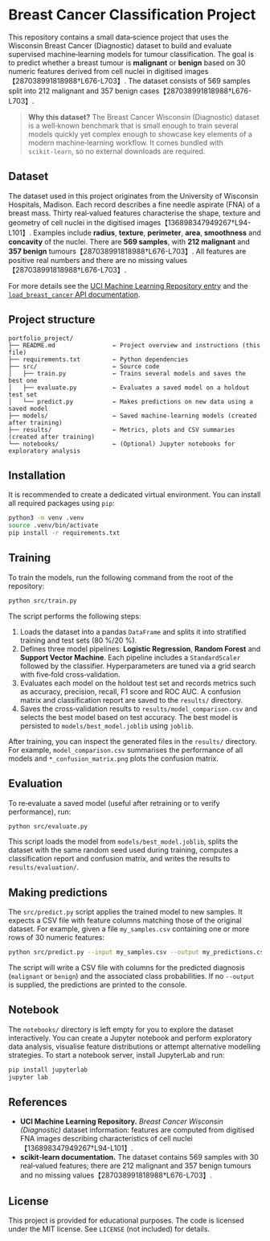 # Breast Cancer Classification Project

This repository contains a small data‑science project that uses the
Wisconsin Breast Cancer (Diagnostic) dataset to build and evaluate
supervised machine‑learning models for tumour classification.  The goal
is to predict whether a breast tumour is **malignant** or **benign**
based on 30 numeric features derived from cell nuclei in digitised
images【287038991818988†L676-L703】.  The dataset consists of 569
samples split into 212 malignant and 357 benign cases【287038991818988†L676-L703】.

> **Why this dataset?**  The Breast Cancer Wisconsin (Diagnostic)
> dataset is a well‑known benchmark that is small enough to train
> several models quickly yet complex enough to showcase key elements
> of a modern machine‑learning workflow.  It comes bundled with
> `scikit‑learn`, so no external downloads are required.

## Dataset

The dataset used in this project originates from the University of
Wisconsin Hospitals, Madison.  Each record describes a fine
needle aspirate (FNA) of a breast mass.  Thirty real‑valued
features characterise the shape, texture and geometry of cell nuclei in
the digitised images【136898347949267†L94-L101】.  Examples include
**radius**, **texture**, **perimeter**, **area**, **smoothness** and
**concavity** of the nuclei.  There are **569 samples**, with **212
malignant** and **357 benign** tumours【287038991818988†L676-L703】.  All features are positive
real numbers and there are no missing values【287038991818988†L676-L703】.

For more details see the [UCI Machine Learning Repository
entry](https://archive.ics.uci.edu/dataset/17/breast+cancer+wisconsin+diagnostic)
and the [`load_breast_cancer` API documentation](https://scikit-learn.org/stable/modules/generated/sklearn.datasets.load_breast_cancer.html).

## Project structure

```text
portfolio_project/
├── README.md                ← Project overview and instructions (this file)
├── requirements.txt         ← Python dependencies
├── src/                     ← Source code
│   ├── train.py             ← Trains several models and saves the best one
│   ├── evaluate.py          ← Evaluates a saved model on a holdout test set
│   └── predict.py           ← Makes predictions on new data using a saved model
├── models/                  ← Saved machine‑learning models (created after training)
├── results/                 ← Metrics, plots and CSV summaries (created after training)
└── notebooks/               ← (Optional) Jupyter notebooks for exploratory analysis
```

## Installation

It is recommended to create a dedicated virtual environment.  You can
install all required packages using `pip`:

```bash
python3 -m venv .venv
source .venv/bin/activate
pip install -r requirements.txt
```

## Training

To train the models, run the following command from the root of the
repository:

```bash
python src/train.py
```

The script performs the following steps:

1. Loads the dataset into a pandas `DataFrame` and splits it into
   stratified training and test sets (80 %/20 %).
2. Defines three model pipelines: **Logistic Regression**, **Random
   Forest** and **Support Vector Machine**.  Each pipeline includes a
   `StandardScaler` followed by the classifier.  Hyperparameters are
   tuned via a grid search with five‑fold cross‑validation.
3. Evaluates each model on the holdout test set and records metrics such
   as accuracy, precision, recall, F1 score and ROC AUC.  A confusion
   matrix and classification report are saved to the `results/`
   directory.
4. Saves the cross‑validation results to `results/model_comparison.csv`
   and selects the best model based on test accuracy.  The best model
   is persisted to `models/best_model.joblib` using `joblib`.

After training, you can inspect the generated files in the `results/`
directory.  For example, `model_comparison.csv` summarises the
performance of all models and `*_confusion_matrix.png` plots the
confusion matrix.

## Evaluation

To re‑evaluate a saved model (useful after retraining or to verify
performance), run:

```bash
python src/evaluate.py
```

This script loads the model from `models/best_model.joblib`, splits the
dataset with the same random seed used during training, computes a
classification report and confusion matrix, and writes the results to
`results/evaluation/`.

## Making predictions

The `src/predict.py` script applies the trained model to new samples.  It
expects a CSV file with feature columns matching those of the original
dataset.  For example, given a file `my_samples.csv` containing one or
more rows of 30 numeric features:

```bash
python src/predict.py --input my_samples.csv --output my_predictions.csv
```

The script will write a CSV file with columns for the predicted
diagnosis (`malignant` or `benign`) and the associated class
probabilities.  If no `--output` is supplied, the predictions are
printed to the console.

## Notebook

The `notebooks/` directory is left empty for you to explore the
dataset interactively.  You can create a Jupyter notebook and perform
exploratory data analysis, visualise feature distributions or attempt
alternative modelling strategies.  To start a notebook server, install
JupyterLab and run:

```bash
pip install jupyterlab
jupyter lab
```

## References

* **UCI Machine Learning Repository.** *Breast Cancer Wisconsin (Diagnostic)*
  dataset information: features are computed from digitised FNA images
  describing characteristics of cell nuclei【136898347949267†L94-L101】.
* **scikit‑learn documentation.** The dataset contains 569 samples with
  30 real‑valued features; there are 212 malignant and 357 benign
  tumours and no missing values【287038991818988†L676-L703】.

## License

This project is provided for educational purposes.  The code is licensed
under the MIT license.  See `LICENSE` (not included) for details.